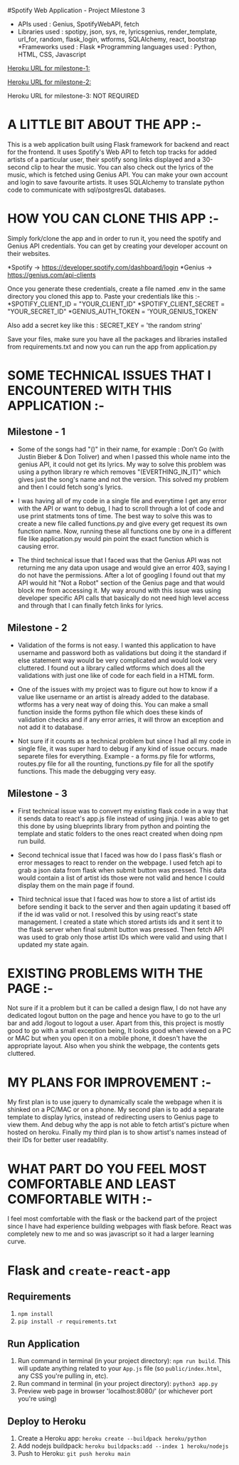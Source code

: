 #Spotify Web Application - Project Milestone 3

* APIs used : Genius, SpotifyWebAPI, fetch
* Libraries used : spotipy, json, sys, re, lyricsgenius, render_template, url_for, random, flask_login, wtforms, SQLAlchemy, react, bootstrap
*Frameworks used : Flask
*Programming languages used : Python, HTML, CSS, Javascript

[Heroku URL for milestone-1:](https://radiant-harbor-14713.herokuapp.com)

[Heroku URL for milestone-2:](https://nameless-dawn-00696.herokuapp.com/login)

Heroku URL for milestone-3: NOT REQUIRED

# A LITTLE BIT ABOUT THE APP :- 
This is a web application built using Flask framework for backend and react for the frontend. It uses Spotify's Web API to fetch top tracks for added artists of a particular user, their spotify song links displayed and a 30-second clip to hear the music. You can also check out the lyrics of the music, which is fetched using Genius API. You can make your own account and login to save favourite artists. It uses SQLAlchemy to translate python code to communicate with sql/postgresQL databases. 


# HOW YOU CAN CLONE THIS APP :-
Simply fork/clone the app and in order to run it, you need the spotify and Genius API credentials. You can get by creating your developer account on their websites. 

*Spotify -> https://developer.spotify.com/dashboard/login
*Genius -> https://genius.com/api-clients

Once you generate these credentials, create a file named .env in the same directory you cloned this app to. Paste your credentials like this :- 
*SPOTIFY_CLIENT_ID = "YOUR_CLIENT_ID"
*SPOTIFY_CLIENT_SECRET = "YOUR_SECRET_ID"
*GENIUS_AUTH_TOKEN = 'YOUR_GENIUS_TOKEN'

Also add a secret key like this : SECRET_KEY = 'the random string'

Save your files, make sure you have all the packages and libraries installed from requirements.txt and now you can run the app from application.py

# SOME TECHNICAL ISSUES THAT I ENCOUNTERED WITH THIS APPLICATION :-
## Milestone - 1
* Some of the songs had "()" in their name, for example : Don’t Go (with Justin Bieber & Don Toliver) and when I passed this whole name into the genius API, it could not get its lyrics. My way to solve this problem was using a python library re which removes "(EVERTHING_IN_IT)" which gives just the song's name and not the version. This solved my problem and then I could fetch song's lyrics.

* I was having all of my code in a single file and everytime I get any error with the API or want to debug, I had to scroll through a lot of code and use print statments tons of time. The best way to solve this was to create a new file called functions.py and give every get request its own function name. Now, running these all functions one by one in a different file like application.py would pin point the exact function which is causing error.

* The third technical issue that I faced was that the Genius API was not returning me any data upon usage and would give an error 403, saying I do not have the permissions. After a lot of googling I found out that my API would hit "Not a Robot" section of the Genius page and that would block me from accessing it. My way around with this issue was using developer specific API calls that basically do not need high level access and through that I can finally fetch links for lyrics.

## Milestone - 2
* Validation of the forms is not easy. I wanted this application to have username and password both as validations but doing it the standard if else statement way would be very complicated and would look very cluttered. I found out a library called wtforms which does all the validations with just one like of code for each field in a HTML form.

* One of the issues with my project was to figure out how to know if a value like username or an artist is already added to the database. wtforms has a very neat way of doing this. You can make a small function inside the forms python file which does these kinds of validation checks and if any error arries, it will throw an exception and not add it to database. 

* Not sure if it counts as a technical problem but since I had all my code in single file, it was super hard to debug if any kind of issue occurs. made separete files for everything. Example - a forms.py file for wtforms, routes.py file for all the rounting, functions.py file for all the spotify functions. This made the debugging very easy.

## Milestone - 3
* First technical issue was to convert my existing flask code in a way that it sends data to react's app.js file instead of using jinja. I was able to get this done by using blueprints library from python and pointing the template and static folders to the ones react created when doing npm run build.

* Second technical issue that I faced was how do I pass flask's flash or error messages to react to render on the webpage. I used fetch api to grab a json data from flask when submit button was pressed. This data would contain a list of artist ids those were not valid and hence I could display them on the main page if found.

* Third technical issue that I faced was how to store a list of artist ids before sending it back to the server and then again updating it based off if the id was valid or not. I resolved this by using react's state management. I created a state which stored artists ids and it sent it to the flask server when final submit button was pressed. Then fetch API was used to grab only those artist IDs which were valid and using that I updated my state again.

# EXISTING PROBLEMS WITH THE PAGE :-

Not sure if it a problem but it can be called a design flaw, I do not have any dedicated logout button on the page and hence you have to go to the url bar and add /logout to logout a user. Apart from this, this project is mostly good to go with a small exception being, It looks good when viewed on a PC or MAC but when you open it on a mobile phone, it doesn't have the appropriate layout. Also when you shink the webpage, the contents gets cluttered.

# MY PLANS FOR IMPROVEMENT :-
My first plan is to use jquery to dynamically scale the webpage when it is shinked on a PC/MAC or on a phone. My second plan is to add a separate template to display lyrics, instead of redirecting users to Genius page to view them. And debug why the app is not able to fetch artist's picture when hosted on heroku. Finally my third plan is to show artist's names instead of their IDs for better user readablity. 

# WHAT PART DO YOU FEEL MOST COMFORTABLE AND LEAST COMFORTABLE WITH :-
I feel most comfortable with the flask or the backend part of the project since I have had experience building webpages with flask before. React was completely new to me and so was javascript so it had a larger learning curve.

# Flask and `create-react-app`

## Requirements
1. `npm install`
2. `pip install -r requirements.txt`

## Run Application
1. Run command in terminal (in your project directory): `npm run build`. This will update anything related to your `App.js` file (so `public/index.html`, any CSS you're pulling in, etc).
2. Run command in terminal (in your project directory): `python3 app.py`
3. Preview web page in browser 'localhost:8080/' (or whichever port you're using)

## Deploy to Heroku
1. Create a Heroku app: `heroku create --buildpack heroku/python`
2. Add nodejs buildpack: `heroku buildpacks:add --index 1 heroku/nodejs`
3. Push to Heroku: `git push heroku main`
